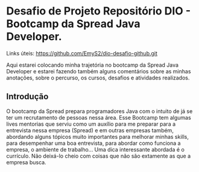 # Desafio de Projeto Repositório DIO - Bootcamp da Spread Java Developer.

Links úteis: https://github.com/EmyS2/dio-desafio-github.git

Aqui estarei colocando minha trajetória no  bootcamp da Spread Java Developer e estarei fazendo também alguns comentários sobre as minhas anotações, sobre o percurso,  os cursos, desafios e atividades realizados.

## Introdução

O bootcamp da Spread prepara programadores Java com o intuito de já se ter um recrutamento de pessoas nessa área.
Esse Bootcamp tem algumas lives mentorias que serviu como um auxílio para me preparar para a entrevista nessa empresa (Spread) e em outras empresas também, abordando alguns tópicos muito importantes para melhorar minhas skills, para desempenhar uma boa entrevista, para abordar como funciona a empresa, o ambiente de trabalho... Uma dica interessante abordada é o currículo. Não deixá-lo cheio com coisas que não são extamente as que a empresa busca.
